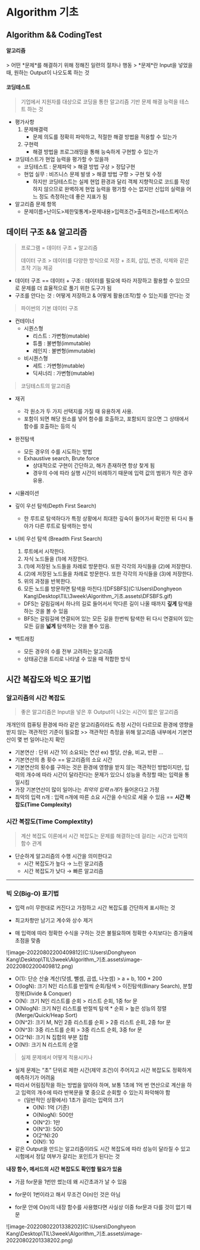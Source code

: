 <h1> Algorithm 기초</h1>

<h2>
    Algorithm && CodingTest
</h2>

<h4>
    알고리즘
</h4>
> 어떤 *문제*를 해결하기 위해 정해진 일련의 절차나 행동
> *문제*란 Input을 넣었을 때, 원하는 Output이 나오도록 하는 것

<h4>
    코딩테스트
</h4>

> 기업에서 지원자를 대상으로 코딩을 통한 알고리즘 기반 문제 해결 능력을 테스트 하는 것

* 평가사항
  1. 문제해결력
     * 문제 의도를 정확히 파악하고, 적절한 해결 방법을 적용할 수 있는가
  2. 구현력
     * 해결 방법을 프로그래밍을 통해 능숙하게 구현할 수 있는가
* 코딩테스트가 현업 능력을 평가할 수 있을까
  * 코딩테스트 : 문제파악 > 해결 방법 구상 > 정답구현
  * 현업 실무 : 비즈니스 문제 발생 > 해결 방법 구항 > 구현 및 수정
    * 하지만 코딩테스트는 실제 현업 환경과 달리 객체 지향적으로 코드를 작성하지 않으므로 완벽하게 현업 능력을 평가할 수는 없지만 신입의 실력을 어느 정도 측정하는데 좋은 지표가 됨
* 알고리즘 문제 항목
  * 문제이름>난이도>제한및통계>문제내용>입력조건>출력조건>테스트케이스

<h2>
   	데이터 구조 && 알고리즘
</h2>

> 프로그램 = 데이터 구조 + 알고리즘
>
> 데이터 구조 > 데이터를 다양한 방식으로 저장 + 조회, 삽입, 변경, 삭제와 같은 조작 기능 제공

* 데이터 구조 == 데이터 + 구조 : 데이터를 필요에 따라 저장하고 활용할 수 있으므로 문제를 더 효율적으로 풀기 위한 도구가 됨
* 구조를 안다는 것 : 어떻게 저장하고 & 어떻게 활용(조작)할 수 있는지를 안다는 것

> 파이썬의 기본 데이터 구조

* 컨테이너
  * 시퀀스형
    * 리스트         : 가변형(mutable)
    * 튜플             : 불변형(immutable)
    * 레인지         : 불변형(immutable)
  * 비시퀀스형
    * 세트             : 가변형(mutable)
    * 딕셔너리     : 가변형(mutable)

> 코딩테스트의 알고리즘

* 재귀

  * 각 원소가 두 가지 선택지를 가질 때 유용하게 사용.
  * 포함이 되면 해당 원소를 넣어 함수를 호출하고, 포함되지 않으면 그 상태에서 함수를 호출하는 등의 식

* 완전탐색

  * 모든 경우의 수를 시도하는 방법
  * Exhaustive search, Brute force
    * 상대적으로 구현이 간단하고, 해가 존재하면 항상 찾게 됨
    * 경우의 수에 따라 실행 시간이 비례하기 때문에 입력 값의 범위가 작은 경우 유용.

* 시뮬레이션

* 깊이 우선 탐색(Depth First Search)

  * 한 루트로 탐색하다가 특정 상황에서 최대한 깊숙이 들어가서 확인한 뒤 다시 돌아가 다른 루트로 탐색하는 방식

* 너비 우선 탐색 (Breadth First Search)

  1. 루트에서 시작한다.
  2. 자식 노드들을 (1)에 저장한다.
  3. (1)에 저장된 노드들을 차례로 방문한다. 또한 각각의 자식들을 (2)에 저장한다.
  4. (2)에 저장된 노드들을 차례로 방문한다. 또한 각각의 자식들을 (3)에 저장한다.
  5. 위의 과정을 반복한다.
  6. 모든 노드를 방문하면 탐색을 마친다.![DFSBFS](C:\Users\Donghyeon Kang\Desktop\TIL\3week\Algorithm_기초.assets\DFSBFS.gif)

  * DFS는 갈림길에서 하나의 길로 들어서서 막다른 길이 나올 때까지 **깊게** 탐색을 하는 것을 볼 수 있음
  * BFS는 갈림길에 연결되어 있는 모든 길을 한번씩 탐색한 뒤 다시 연결되어 있는 모든 길을 **넓게** 탐색하는 것을 볼수 있음.

* 백트래킹

  * 모든 경우의 수를 전부 고려하는 알고리즘
  * 상태공간을 트리로 나타낼 수 있을 때 적합한 방식


<h2>
    시간 복잡도와 빅오 표기법
</h2>

<h3>
    알고리즘의 시간 복잡도
</h3>

> 좋은 알고리즘은  Input을 넣은 후 Output이 나오는 시간이 짧은 알고리즘

개개인의 컴퓨팅 환경에 따라 같은 알고리즘이라도 측정 시간이 다르므로 환경에 영향을 받지 않는 객관적인 기준이 필요함 >> 객관적인 측정을 위해 알고리즘 내부에서 기본연산이 몇 번 일어나는지 확인

* 기본연산 : 단위 시간 1이 소요되는 연산 ex) 할당, 산술, 비교, 반환 …
* 기본연산의 총 횟수 == 알고리즘의 소요 시간
* 기본연산의 횟수를 구하는 것은 환경에 영향을 받지 않는 객관적인 방법이지만, 입력의 개수에 따라 시간이 달라진다는 문제가 있으니 성능을 측정할 때는 입력을 통일시킴
* 가장 기본연산이 많이 일어나는 *최악의 입력 n개*가 들어온다고 가정
* 최악의 입력 n개 : 입력 n개에 따른 소요 시간을 수식으로 세울 수 있음 == **시간 복잡도(Time Complexity)**

<h3>
    시간 복잡도(Time Complextity)
</h3>

> 계산 복잡도 이론에서 시간 복잡도는 문제를 해결하는데 걸리는 시간과 입력의 함수 관계

* 단순하게 알고리즘의 수행 시간을 의미한다고
  * 시간 복잡도가 높다 → 느린 알고리즘
  * 시간 복잡도가 낮다 → 빠른 알고리즘

***

<h3>
    빅 오(Big-O) 표기법
</h3>

* 입력 n이 무한대로 커진다고 가정하고 시간 복잡도를 간단하게 표시하는 것

* 최고차항만 남기고 계수와 상수 제거
* 매 입력에 따라 정확한 수식을 구하는 것은 불필요하며 정확한 수치보다는 증가율에 초점을 맞춤

![image-20220802200409812](C:\Users\Donghyeon Kang\Desktop\TIL\3week\Algorithm_기초.assets\image-20220802200409812.png)

* O(1): 단순 산술 계산(덧셈, 뺄셈, 곱셉, 나눗셈) > a + b, 100 * 200
* O(logN): 크기 N인 리스트를 반절씩 순회/탐색 > 이진탐색(Binary Search), 분할정복(Divide & Conquer)
* O(N): 크기 N인 리스트를 순회                            > 리스트 순회, 1중 for 문
* O(NlogN): 크기 N인 리스트를 반절씩 탐색 * 순회 >  높은 성능의 정렬(Merge/Quick/Heap Sort)
* O(N^2): 크기 M, N인 2중 리스트를 순회            >  2중 리스트 순회, 2중 for 문
* O(N^3): 3중 리스트를 순회                                  >  3중 리스트 순회, 3중 for 문
* O(2^N): 크기 N 집합의 부분 집합    
* O(N!): 크기 N 리스트의 순열                          

> 실제 문제에서 어떻게 적용시키나

* 실제 문제는 “초” 단위로 제한 시간(제약 조건)이 주어지고 시간 복잡도도 정확하게 예측하기가 어려움
* 따라서 어림짐작을 하는 방법을 알아야 하며, 보통 1초에 1억 번 연산으로 계산을 하고 입력의 개수에 따라 반복문을 몇 중으로 순회할 수 있는지 파악해야 함
  * (일반적인 상황에서) 1초가 걸리는 입력의 크기
    * O(N): 1억 (기준)
    * O(NlogN): 500만
    * O(N^2): 1만
    * O(N^3): 500
    * O(2^N):20
    * O(N!): 10
* 같은 Output을 만드는 알고리즘이라도 시간 복잡도에 따라 성능이 달라질 수 있고 시험에서 정답 여부가 갈리는 포인트가 된다는 것

**내장 함수, 메서드의 시간 복잡도도 확인할 필요가 있음**

* 가끔 for문을 1번만 썼는데 왜 시간초과가 날 수 있음

* for문이 1번이라고 해서 무조건 O(n)인 것은 아님
* for문 안에 O(n)의 내장 함수를 사용했다면 사실상 이중 for문과 다를 것이 없기 때문

![image-20220802201338202](C:\Users\Donghyeon Kang\Desktop\TIL\3week\Algorithm_기초.assets\image-20220802201338202.png)





